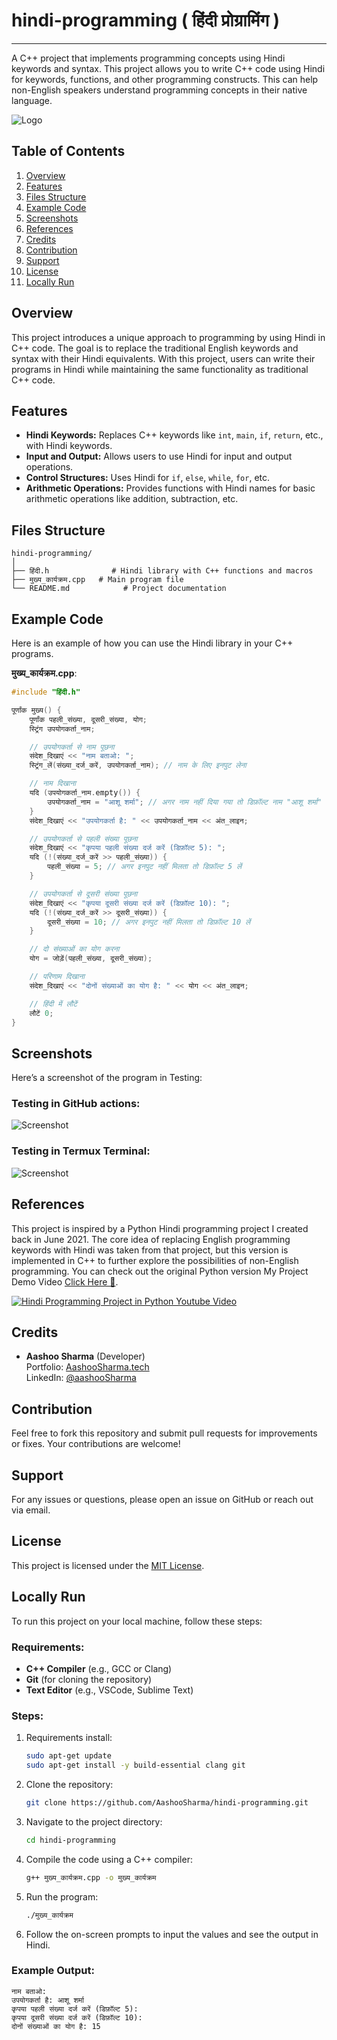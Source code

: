 # hindi-programming ( हिंदी प्रोग्रामिंग )

---

A C++ project that implements programming concepts using Hindi keywords and syntax. This project allows you to write C++ code using Hindi for keywords, functions, and other programming constructs. This can help non-English speakers understand programming concepts in their native language.

![Logo](हिन्दी-कोड_logo.png)  


## Table of Contents

1. [Overview](#overview)
2. [Features](#features)
3. [Files Structure](#files-structure)
4. [Example Code](#example-code)
5. [Screenshots](#screenshots)
6. [References](#references)
7. [Credits](#credits)
8. [Contribution](#contribution)
9. [Support](#support)
10. [License](#license)
11. [Locally Run](#locally-run)

## Overview

This project introduces a unique approach to programming by using Hindi in C++ code. The goal is to replace the traditional English keywords and syntax with their Hindi equivalents. With this project, users can write their programs in Hindi while maintaining the same functionality as traditional C++ code.

## Features

- **Hindi Keywords:** Replaces C++ keywords like `int`, `main`, `if`, `return`, etc., with Hindi keywords.
- **Input and Output:** Allows users to use Hindi for input and output operations.
- **Control Structures:** Uses Hindi for `if`, `else`, `while`, `for`, etc.
- **Arithmetic Operations:** Provides functions with Hindi names for basic arithmetic operations like addition, subtraction, etc.

## Files Structure

```
hindi-programming/
│
├── हिंदी.h              # Hindi library with C++ functions and macros
├── मुख्य_कार्यक्रम.cpp   # Main program file
└── README.md            # Project documentation
```

## Example Code

Here is an example of how you can use the Hindi library in your C++ programs.

**मुख्य_कार्यक्रम.cpp**:
```cpp
#include "हिंदी.h"

पूर्णांक मुख्य() {
    पूर्णांक पहली_संख्या, दूसरी_संख्या, योग;
    स्ट्रिंग उपयोगकर्ता_नाम;

    // उपयोगकर्ता से नाम पूछना
    संदेश_दिखाएं << "नाम बताओ: ";
    स्ट्रिंग_लें(संख्या_दर्ज_करें, उपयोगकर्ता_नाम); // नाम के लिए इनपुट लेना

    // नाम दिखाना
    यदि (उपयोगकर्ता_नाम.empty()) {
        उपयोगकर्ता_नाम = "आशू शर्मा"; // अगर नाम नहीं दिया गया तो डिफ़ॉल्ट नाम "आशू शर्मा"
    }
    संदेश_दिखाएं << "उपयोगकर्ता है: " << उपयोगकर्ता_नाम << अंत_लाइन;

    // उपयोगकर्ता से पहली संख्या पूछना
    संदेश_दिखाएं << "कृपया पहली संख्या दर्ज करें (डिफ़ॉल्ट 5): ";
    यदि (!(संख्या_दर्ज_करें >> पहली_संख्या)) {
        पहली_संख्या = 5; // अगर इनपुट नहीं मिलता तो डिफ़ॉल्ट 5 लें
    }

    // उपयोगकर्ता से दूसरी संख्या पूछना
    संदेश_दिखाएं << "कृपया दूसरी संख्या दर्ज करें (डिफ़ॉल्ट 10): ";
    यदि (!(संख्या_दर्ज_करें >> दूसरी_संख्या)) {
        दूसरी_संख्या = 10; // अगर इनपुट नहीं मिलता तो डिफ़ॉल्ट 10 लें
    }

    // दो संख्याओं का योग करना
    योग = जोड़ें(पहली_संख्या, दूसरी_संख्या);

    // परिणाम दिखाना
    संदेश_दिखाएं << "दोनों संख्याओं का योग है: " << योग << अंत_लाइन;

    // हिंदी में लौटें
    लौटें 0;
}
```

## Screenshots

Here’s a screenshot of the program in Testing:

### Testing in GitHub actions:

![Screenshot](Tested-in-GitHub-Action.jpg)

### Testing in Termux Terminal:

![Screenshot](Tested-in-Termux.jpg)


## References

This project is inspired by a Python Hindi programming project I created back in June 2021. The core idea of replacing English programming keywords with Hindi was taken from that project, but this version is implemented in C++ to further explore the possibilities of non-English programming. You can check out the original Python version My Project Demo Video [Click Here 🎦](https://youtu.be/x2MGH6CvTIc?si=3LwFmLGLl6b7bamv).

[![Hindi Programming Project in Python Youtube Video](http://img.youtube.com/vi/x2MGH6CvTIc/0.jpg)](https://youtu.be/x2MGH6CvTIc?si=3LwFmLGLl6b7bamv "Hindi Programming Project in Python")

## Credits

- **Aashoo Sharma** (Developer)  
  Portfolio: [AashooSharma.tech](https://aashoosharma.tech)  
  LinkedIn: [@aashooSharma](https://linkedin.com/in/aashooSharma)

## Contribution

Feel free to fork this repository and submit pull requests for improvements or fixes. Your contributions are welcome!

## Support

For any issues or questions, please open an issue on GitHub or reach out via email.

## License

This project is licensed under the [MIT License](LICENSE).

## Locally Run

To run this project on your local machine, follow these steps:

### Requirements:
- **C++ Compiler** (e.g., GCC or Clang)
- **Git** (for cloning the repository)
- **Text Editor** (e.g., VSCode, Sublime Text)

### Steps:

1. Requirements install:
   ```bash
   sudo apt-get update
   sudo apt-get install -y build-essential clang git
   ```
2. Clone the repository:
   ```bash
   git clone https://github.com/AashooSharma/hindi-programming.git
   ```

3. Navigate to the project directory:
   ```bash
   cd hindi-programming
   ```

4. Compile the code using a C++ compiler:
   ```bash
   g++ मुख्य_कार्यक्रम.cpp -o मुख्य_कार्यक्रम
   ```

5. Run the program:
   ```bash
   ./मुख्य_कार्यक्रम
   ```

6. Follow the on-screen prompts to input the values and see the output in Hindi.


### Example Output:

```
नाम बताओ: 
उपयोगकर्ता है: आशू शर्मा
कृपया पहली संख्या दर्ज करें (डिफ़ॉल्ट 5): 
कृपया दूसरी संख्या दर्ज करें (डिफ़ॉल्ट 10): 
दोनों संख्याओं का योग है: 15
```
